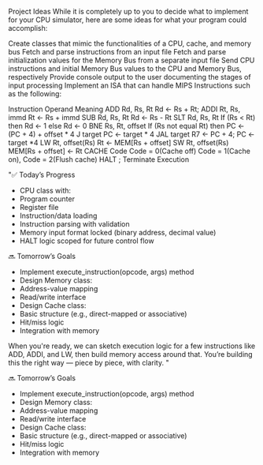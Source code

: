 Project Ideas
While it is completely up to you to decide what to implement for your CPU simulator, here are some ideas for what your program could accomplish:

Create classes that mimic the functionalities of a CPU, cache, and memory bus
Fetch and parse instructions from an input file
Fetch and parse initialization values for the Memory Bus from a separate input file
Send CPU instructions and initial Memory Bus values to the CPU and Memory Bus, respectively
Provide console output to the user documenting the stages of input processing
Implement an ISA that can handle MIPS Instructions such as the following:

Instruction	Operand	Meaning
ADD	Rd, Rs, Rt	Rd <- Rs + Rt;
ADDI	Rt, Rs, immd	Rt <- Rs + immd
SUB	Rd, Rs, Rt	Rd <- Rs - Rt
SLT	Rd, Rs, Rt	If (Rs < Rt) then Rd <- 1 else Rd <- 0
BNE	Rs, Rt, offset	If (Rs not equal Rt) then PC <- (PC + 4) + offset * 4
J	target	PC <- target * 4
JAL	target	R7 <- PC + 4; PC <- target *4
LW	Rt, offset(Rs)	Rt <- MEM[Rs + offset]
SW	Rt, offset(Rs)	MEM[Rs + offset] <- Rt
CACHE	Code	Code = 0(Cache off) Code = 1(Cache on), Code = 2(Flush cache)
HALT	;	Terminate Execution

"✅ Today’s Progress
- CPU class with:
- Program counter
- Register file
- Instruction/data loading
- Instruction parsing with validation
- Memory input format locked (binary address, decimal value)
- HALT logic scoped for future control flow

🔜 Tomorrow’s Goals
- Implement execute_instruction(opcode, args) method
- Design Memory class:
- Address-value mapping
- Read/write interface
- Design Cache class:
- Basic structure (e.g., direct-mapped or associative)
- Hit/miss logic
- Integration with memory

When you're ready, we can sketch execution logic for a few instructions like ADD, ADDI, and LW, then build memory access around that. You’re building this the right way — piece by piece, with clarity.
"


🔜 Tomorrow’s Goals
- Implement execute_instruction(opcode, args) method
- Design Memory class:
- Address-value mapping
- Read/write interface
- Design Cache class:
- Basic structure (e.g., direct-mapped or associative)
- Hit/miss logic
- Integration with memory
